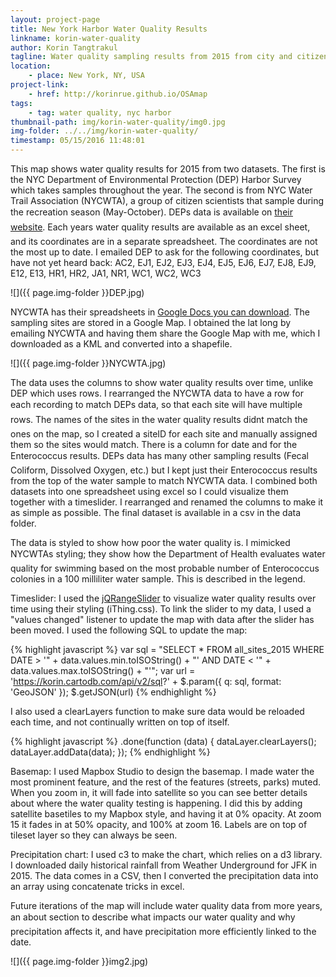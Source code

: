 ```yaml
---
layout: project-page
title: New York Harbor Water Quality Results
linkname: korin-water-quality
author: Korin Tangtrakul
tagline: Water quality sampling results from 2015 from city and citizen scientist testing
location:
    - place: New York, NY, USA
project-link:
    - href: http://korinrue.github.io/OSAmap 
tags:
    - tag: water quality, nyc harbor 
thumbnail-path: img/korin-water-quality/img0.jpg
img-folder: ../../img/korin-water-quality/
timestamp: 05/15/2016 11:48:01
---
```


This map shows water quality results for 2015 from two datasets. The first is the NYC Department of Environmental Protection (DEP) Harbor Survey which takes samples throughout the year. The second is from NYC Water Trail Association (NYCWTA), a group of citizen scientists that sample during the recreation season (May-October). DEPs data is available on [their website](http://www.nyc.gov/html/dep/html/harborwater/harbor_water_sampling_results.shtml). Each years water quality results are available as an excel sheet, and its coordinates are in a separate spreadsheet. The coordinates are not the most up to date. I emailed DEP to ask for the following coordinates, but have not yet heard back: 
AC2, EJ1, EJ2, EJ3, EJ4, EJ5, EJ6, EJ7, EJ8, EJ9, E12, E13, HR1, HR2, JA1, NR1, WC1, WC2, WC3

![]({{ page.img-folder }}DEP.jpg)

NYCWTA has their spreadsheets in [Google Docs you can download](http://www.nyc.gov/html/dep/html/harborwater/harbor_water_sampling_results.shtml). The sampling sites are stored in a Google Map. I obtained the lat long by emailing NYCWTA and having them share the Google Map with me, which I downloaded as a KML and converted into a shapefile.

![]({{ page.img-folder }}NYCWTA.jpg)

The data uses the columns to show water quality results over time, unlike DEP which uses rows. I rearranged the NYCWTA data to have a row for each recording to match DEPs data, so that each site will have multiple rows. The names of the sites in the water quality results didnt match the ones on the map, so I created a siteID for each site and manually assigned them so the sites would match. There is a column for date and for the Enterococcus results. DEPs data has many other sampling results (Fecal Coliform, Dissolved Oxygen, etc.) but I kept just their Enterococcus results from the top of the water sample to match NYCWTA data. I combined both datasets into one spreadsheet using excel so I could visualize them together with a timeslider. I rearranged and renamed the columns to make it as simple as possible. The final dataset is available in a csv in the data folder.

The data is styled to show how poor the water quality is. I mimicked NYCWTAs styling; they show how the Department of Health evaluates water quality for swimming based on the most probable number of Enterococcus colonies in a 100 milliliter water sample. This is described in the legend. 

Timeslider: I used the [jQRangeSlider](http://ghusse.github.io/jQRangeSlider/) to visualize water quality results over time using their styling (iThing.css). To link the slider to my data, I used a "values changed" listener to update the map with data after the slider has been moved. I used the following SQL to update the map: 

{% highlight javascript %}
var sql = "SELECT * FROM all_sites_2015 WHERE DATE > '" + data.values.min.toISOString() + "' AND DATE < '" + data.values.max.toISOString() + "'";
var url = 'https://korin.cartodb.com/api/v2/sql?' + $.param({
    q: sql,
    format: 'GeoJSON'
});
$.getJSON(url)
{% endhighlight %}

I also used a clearLayers function to make sure data would be reloaded each time, and not continually written on top of itself.

{% highlight javascript %}
.done(function (data) {
    dataLayer.clearLayers();
    dataLayer.addData(data);
});
{% endhighlight %}

Basemap: I used Mapbox Studio to design the basemap. I made water the most prominent feature, and the rest of the features (streets, parks) muted. When you zoom in, it will fade into satellite so you can see better details about where the water quality testing is happening.  I did this by adding satellite basetiles to my Mapbox style, and having it at 0% opacity. At zoom 15 it fades in at 50% opacity, and 100% at zoom 16. Labels are on top of tileset layer so they can always be seen.

Precipitation chart: I used c3 to make the chart, which relies on a d3 library. I downloaded daily historical rainfall from Weather Underground for JFK in 2015. The data comes in a CSV, then I converted the precipitation data into an array using concatenate tricks in excel.

Future iterations of the map will include water quality data from more years, an about section to describe what impacts our water quality and why precipitation affects it, and have precipitation more efficiently linked to the date. 

![]({{ page.img-folder }}img2.jpg)
